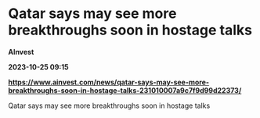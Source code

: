 # Qatar says may see more breakthroughs soon in hostage talks
**AInvest**

**2023-10-25 09:15**

**https://www.ainvest.com/news/qatar-says-may-see-more-breakthroughs-soon-in-hostage-talks-231010007a9c7f9d99d22373/**

Qatar says may see more breakthroughs soon in hostage talks